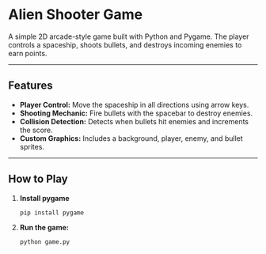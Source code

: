 # Alien Shooter Game

A simple 2D arcade-style game built with Python and Pygame. The player controls a spaceship, shoots bullets, and destroys incoming enemies to earn points.

---

## Features

- **Player Control:** Move the spaceship in all directions using arrow keys.
- **Shooting Mechanic:** Fire bullets with the spacebar to destroy enemies.
- **Collision Detection:** Detects when bullets hit enemies and increments the score.
- **Custom Graphics:** Includes a background, player, enemy, and bullet sprites.

---

## How to Play
1. **Install pygame**
   ```bash
   pip install pygame
2. **Run the game:**
   ```bash
   python game.py
